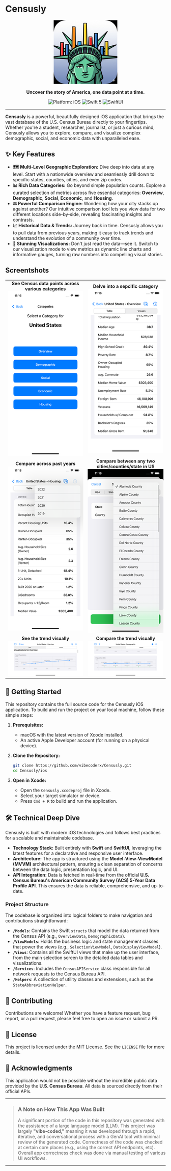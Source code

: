# Censusly

<p align="center">
  <img src="https://raw.githubusercontent.com/vibecoderx/censusly/main/ios/Censusly/Assets.xcassets/AppIcon.appiconset/Censusly_statue.png" width="200">
</p>

<p align="center">
  <strong>Uncover the story of America, one data point at a time.</strong>
</p>

<p align="center">
  <img src="https://img.shields.io/badge/platform-iOS-blue.svg" alt="Platform: iOS">
  <img src="https://img.shields.io/badge/Swift-5-orange.svg" alt="Swift 5">
  <img src="https://img.shields.io/badge/SwiftUI-latest-purple.svg" alt="SwiftUI">
</p>

---

**Censusly** is a powerful, beautifully designed iOS application that brings the vast database of the U.S. Census Bureau directly to your fingertips. Whether you're a student, researcher, journalist, or just a curious mind, Censusly allows you to explore, compare, and visualize complex demographic, social, and economic data with unparalleled ease.

## ✨ Key Features

* **🗺️ Multi-Level Geographic Exploration:** Dive deep into data at any level. Start with a nationwide overview and seamlessly drill down to specific states, counties, cities, and even zip codes.
* **📊 Rich Data Categories:** Go beyond simple population counts. Explore a curated selection of metrics across five essential categories: **Overview**, **Demographic**, **Social**, **Economic**, and **Housing**.
* **⚖️ Powerful Comparison Engine:** Wondering how your city stacks up against another? Our intuitive comparison tool lets you view data for two different locations side-by-side, revealing fascinating insights and contrasts.
* **📈 Historical Data & Trends:** Journey back in time. Censusly allows you to pull data from previous years, making it easy to track trends and understand the evolution of a community over time.
* **🎨 Stunning Visualizations:** Don't just read the data—see it. Switch to our visualization mode to view metrics as dynamic line charts and informative gauges, turning raw numbers into compelling visual stories.

## Screentshots

<table>
  <tr>
    <td width="50%" align="center">
      <b>See Census data points across various categories</b><br>
      <img src=".github/screenshots/iphone11_pro_max/1.png" width="250">
    </td>
    <td width="50%" align="center">
      <b>Delve into a sepcific category</b><br>
      <img src=".github/screenshots/iphone11_pro_max/2.png" width="250">
    </td>
  </tr>
  <tr>
    <td width="50%" align="center">
      <b>Compare across past years</b><br>
      <img src=".github/screenshots/iphone11_pro_max/9.png" width="250">
    </td>
    <td width="50%" align="center">
      <b>Compare between any two cities/counties/state in US</b><br>
      <img src=".github/screenshots/iphone11_pro_max/10.png" width="250">
    </td>
  </tr>
  <tr>
    <td width="50%" align="center">
      <b>See the trend visually</b><br>
      <img src=".github/screenshots/iphone11_pro_max/4.png" width="400">
    </td>
    <td width="50%" align="center">
      <b>Compare the trend visually</b><br>
      <img src=".github/screenshots/iphone11_pro_max/8.png" width="400">
    </td>
  </tr>

</table>


## 🚀 Getting Started

This repository contains the full source code for the Censusly iOS application. To build and run the project on your local machine, follow these simple steps:

1.  **Prerequisites:**
    * macOS with the latest version of Xcode installed.
    * An active Apple Developer account (for running on a physical device).

2.  **Clone the Repository:**
    ```bash
    git clone https://github.com/vibecoderx/Censusly.git
    cd Censusly/ios
    ```

3.  **Open in Xcode:**
    * Open the `Censusly.xcodeproj` file in Xcode.
    * Select your target simulator or device.
    * Press `Cmd + R` to build and run the application.

## 🛠️ Technical Deep Dive

Censusly is built with modern iOS technologies and follows best practices for a scalable and maintainable codebase.

* **Technology Stack:** Built entirely with **Swift** and **SwiftUI**, leveraging the latest features for a declarative and responsive user interface.
* **Architecture:** The app is structured using the **Model-View-ViewModel (MVVM)** architectural pattern, ensuring a clean separation of concerns between the data logic, presentation logic, and UI.
* **API Integration:** Data is fetched in real-time from the official **U.S. Census Bureau's American Community Survey (ACS) 5-Year Data Profile API**. This ensures the data is reliable, comprehensive, and up-to-date.

### Project Structure

The codebase is organized into logical folders to make navigation and contributions straightforward:

* **`/Models`**: Contains the Swift `structs` that model the data returned from the Census API (e.g., `OverviewData`, `DemographicData`).
* **`/ViewModels`**: Holds the business logic and state management classes that power the views (e.g., `SelectionViewModel`, `DataDisplayViewModel`).
* **`/Views`**: Contains all the SwiftUI views that make up the user interface, from the main selection screen to the detailed data tables and visualizations.
* **`/Services`**: Includes the `CensusAPIService` class responsible for all network requests to the Census Bureau API.
* **`/Helpers`**: A collection of utility classes and extensions, such as the `StateAbbreviationHelper`.

## 🤝 Contributing

Contributions are welcome! Whether you have a feature request, bug report, or a pull request, please feel free to open an issue or submit a PR.

## 📄 License

This project is licensed under the MIT License. See the `LICENSE` file for more details.

## 🙏 Acknowledgments

This application would not be possible without the incredible public data provided by the **U.S. Census Bureau**. All data is sourced directly from their official APIs.

---


> ### **A Note on How This App Was Built**
>     
> A significant portion of the code in this repository was generated with the assistance of a large language model (LLM). This project was largely **"vibe-coded,"** meaning it was developed through a rapid, iterative, and conversational process with a GenAI tool with minimal review of the generated code. Correctness of the code was checked at certain core places (e.g., using the correct API endpoints, etc). Overall app correctness check was done via manual testing of various UI workflows.

---
